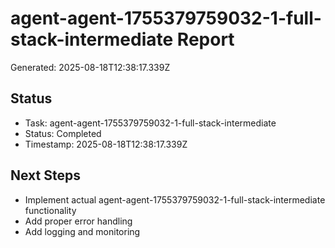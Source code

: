 # agent-agent-1755379759032-1-full-stack-intermediate Report

Generated: 2025-08-18T12:38:17.339Z

## Status
- Task: agent-agent-1755379759032-1-full-stack-intermediate
- Status: Completed
- Timestamp: 2025-08-18T12:38:17.339Z

## Next Steps
- Implement actual agent-agent-1755379759032-1-full-stack-intermediate functionality
- Add proper error handling
- Add logging and monitoring
